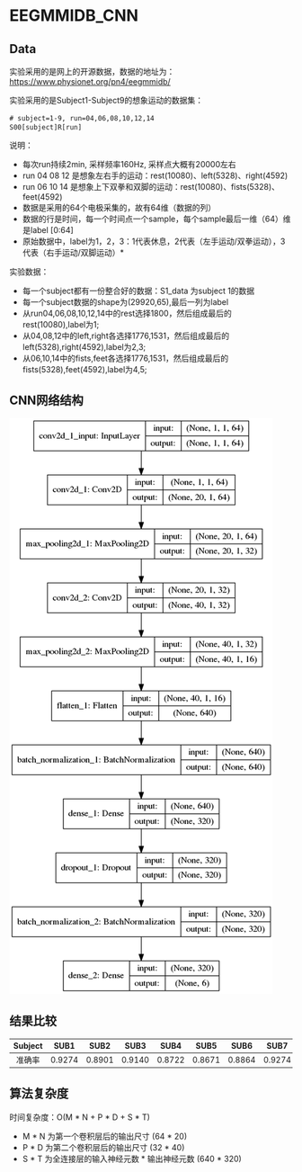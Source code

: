 # EEGMMIDB_CNN
## Data
实验采用的是网上的开源数据，数据的地址为：https://www.physionet.org/pn4/eegmmidb/

实验采用的是Subject1-Subject9的想象运动的数据集：

```
# subject=1-9, run=04,06,08,10,12,14
S00[subject]R[run]
```
说明：
* 每次run持续2min, 采样频率160Hz, 采样点大概有20000左右
* run 04 08 12 是想象左右手的运动：rest(10080)、left(5328)、right(4592)
* run 06 10 14 是想象上下双拳和双脚的运动：rest(10080)、fists(5328)、feet(4592)
* 数据是采用的64个电极采集的，故有64维（数据的列）
* 数据的行是时间，每一个时间点一个sample，每个sample最后一维（64）维是label [0:64]
* 原始数据中，label为1，2，3：1代表休息，2代表（左手运动/双拳运动），3代表（右手运动/双脚运动）* 

实验数据：
* 每一个subject都有一份整合好的数据：S1_data 为subject 1的数据
* 每一个subject数据的shape为(29920,65),最后一列为label
* 从run04,06,08,10,12,14中的rest选择1800，然后组成最后的rest(10080),label为1;
* 从04,08,12中的left,right各选择1776,1531，然后组成最后的left(5328),right(4592),label为2,3;
* 从06,10,14中的fists,feet各选择1776,1531，然后组成最后的fists(5328),feet(4592),label为4,5;

## CNN网络结构
![CNN_STRUCTURE](https://github.com/jxa124/EEGMMIDB_CNN/blob/master/cnn-8-shape.png)


## 结果比较
| Subject  | SUB1   |  SUB2  |  SUB3  |  SUB4  |  SUB5  |  SUB6  |  SUB7  |  SUB8  |  SUB9  |
|  :----:  | :----: | :----: | :----: | :----: | :----: | :----: | :----: | :----: | :----: |
| 准确率   | 0.9274 |0.8901 |0.9140 |0.8722 |0.8671 |0.8864 |0.9274 |0.9034 |0.9311 |0.9263 |


## 算法复杂度
时间复杂度：O(M * N + P * D + S * T)
* M * N 为第一个卷积层后的输出尺寸 (64 * 20)
* P * D 为第二个卷积层后的输出尺寸 (32 * 40)
* S * T 为全连接层的输入神经元数 * 输出神经元数 (640 * 320)
